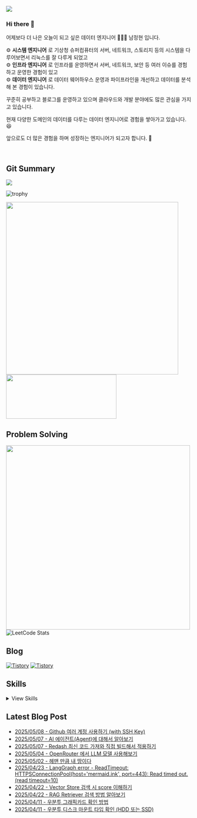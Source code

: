 ![](https://hits.seeyoufarm.com/api/count/incr/badge.svg?url=https%3A%2F%2Fgithub.com%2Fjaynamm%2Fhit-counter&count_bg=%23000000&title_bg=%23000000&icon=macys.svg&icon_color=%23FFFFFF&title=hits&edge_flat=false)

### Hi there 👋  
어제보다 더 나은 오늘이 되고 싶은 데이터 엔지니어 🧑🏻‍💻 남정현 입니다.  

⚙︎ **시스템 엔지니어** 로 기상청 슈퍼컴퓨터의 서버, 네트워크, 스토리지 등의 시스템을 다루어보면서 리눅스를 잘 다루게 되었고  
⚙︎ **인프라 엔지니어** 로 인프라를 운영하면서 서버, 네트워크, 보안 등 여러 이슈를 경험하고 운영한 경험이 있고  
⚙︎ **데이터 엔지니어** 로 데이터 웨어하우스 운영과 파이프라인을 개선하고 데이터를 분석해 본 경험이 있습니다.
  
꾸준히 공부하고 블로그를 운영하고 있으며 클라우드와 개발 분야에도 많은 관심을 가지고 있습니다.

현재 다양한 도메인의 데이터를 다루는 데이터 엔지니어로 경험을 쌓아가고 있습니다. 😆    

앞으로도 더 많은 경험을 하며 성장하는 엔지니어가 되고자 합니다. 👏   

<br>
  
Git Summary
---
![](http://github-profile-summary-cards.vercel.app/api/cards/profile-details?username=jaynamm&theme=zenburn)  
<!-- 
![](http://github-profile-summary-cards.vercel.app/api/cards/repos-per-language?username=jaynamm&theme=zenburn)
![](http://github-profile-summary-cards.vercel.app/api/cards/most-commit-language?username=jaynamm&theme=zenburn)  
![](http://github-profile-summary-cards.vercel.app/api/cards/stats?username=jaynamm&theme=zenburn) 
![](http://github-profile-summary-cards.vercel.app/api/cards/productive-time?username=jaynamm&theme=zenburn&utcOffset=8)
-->

![trophy](https://github-profile-trophy.vercel.app/?username=ryo-ma&theme=chalk&column=5)
  
<a href="https://github.com/devxb/gitanimals"><img src="https://render.gitanimals.org/farms/jaynamm" width="468"/></a>
<a href="https://github.com/devxb/gitanimals">
  <img
    src="https://render.gitanimals.org/lines/jaynamm?pet-id=600908537971297727"
    width="300"
    height="120"
  />
</a>
  
     
Problem Solving
---
<a href="https://solved.ac/profile/jaynam"><img width="500px" src="https://github-readme-solvedac-hyp3rflow.vercel.app/api/?handle=jaynam"></a>  
![LeetCode Stats](https://leetcard.jacoblin.cool/jaynam?theme=unicorn&font=Noto%20Sans&ext=heatmap)  
 
Blog
---
[![Tistory](https://img.shields.io/badge/(구)제이로그-000000.svg?style=for-the-badge&logo=Tistory&logoColor=white&width=300)](https://jaynamm.tistory.com/)
[![Tistory](https://img.shields.io/badge/제이로그-000000.svg?style=for-the-badge&logo=Tistory&logoColor=white&width=300)](https://iavlog.tistory.com/)

Skills
---

<details>
<summary>View Skills</summary>

* OS  
![Linux](https://img.shields.io/badge/Linux-FCC624.svg?&style=for-the-badge&logo=Linux&logoColor=white)
![CentOS](https://img.shields.io/badge/CentOS-262577.svg?&style=for-the-badge&logo=CentOS&logoColor=white)
![Ubuntu](https://img.shields.io/badge/Ubuntu-E95420.svg?&style=for-the-badge&logo=Ubuntu&logoColor=white)  

* Programming Language  
![Python](https://img.shields.io/badge/Python-3776AB.svg?&style=for-the-badge&logo=Python&logoColor=white)
![Numpy](https://img.shields.io/badge/Numpy-013243.svg?&style=for-the-badge&logo=Numpy&logoColor=white)
![Pandas](https://img.shields.io/badge/Pandas-150458.svg?&style=for-the-badge&logo=Pandas&logoColor=white)
![Polars](https://img.shields.io/badge/Polars-CD792C.svg?style=for-the-badge&logo=Polars&logoColor=white)  

* Database  
![Mysql](https://img.shields.io/badge/Mysql-4479A1.svg?&style=for-the-badge&logo=Mysql&logoColor=white)
![PostgreSQL](https://img.shields.io/badge/PostgreSQL-4169E1.svg?&style=for-the-badge&logo=PostgreSQL&logoColor=white)

* Web  
![Spring Boot](https://img.shields.io/badge/springboot-6DB33F.svg?&style=for-the-badge&logo=springboot&logoColor=white)
![React](https://img.shields.io/badge/react-61DAFB.svg?&style=for-the-badge&logo=react&logoColor=white)
![Django](https://img.shields.io/badge/Django-092E20.svg?&style=for-the-badge&logo=Django&logoColor=white)
![FastAPI](https://img.shields.io/badge/FastAPI-009688.svg?style=for-the-badge&logo=FastAPI&logoColor=white)
![Streamlit](https://img.shields.io/badge/Streamlit-FF4B4B.svg?style=for-the-badge&logo=Streamlit&logoColor=white)  

* Data Engineering  
![Apache Hadoop](https://img.shields.io/badge/Apache%20Hadoop-66CCFF.svg?style=for-the-badge&logo=Apache-Hadoop&logoColor=black)
![Apache Hive](https://img.shields.io/badge/Apache%20Hive-FDEE21.svg?style=for-the-badge&logo=Apache-Hive&logoColor=black)
![Presto](https://img.shields.io/badge/Presto-5890FF.svg?&style=for-the-badge&logo=Presto&logoColor=white)
![Airflow](https://img.shields.io/badge/Airflow-017CEE.svg?&style=for-the-badge&logo=Apache%20Airflow&logoColor=white)
![Spark](https://img.shields.io/badge/Spark-E25A1C.svg?&style=for-the-badge&logo=Apache%20Spark&logoColor=white)
![Trino](https://img.shields.io/badge/Trino-DD00A1.svg?style=for-the-badge&logo=Trino&logoColor=white)  

* Container Application  
![Docker](https://img.shields.io/badge/Docker-2496ED.svg?&style=for-the-badge&logo=Docker&logoColor=white)
![Kubernetes](https://img.shields.io/badge/Kubernetes-326CE5.svg?&style=for-the-badge&logo=Kubernetes&logoColor=white)

* Cloud Service  
![AWS](https://img.shields.io/badge/AWS-232F3E.svg?&style=for-the-badge&logo=Amazon%20AWS&logoColor=white)
![Google Cloud](https://img.shields.io/badge/Google%20Cloud-4285F4.svg?&style=for-the-badge&logo=Google%20Cloud&logoColor=white)  
  
* Collaboration tools  
![Slack](https://img.shields.io/badge/Slack-4A154B.svg?&style=for-the-badge&logo=Slack&logoColor=white)
![Jira](https://img.shields.io/badge/Jira-0052CC.svg?&style=for-the-badge&logo=Jira&logoColor=white)
![Confluence](https://img.shields.io/badge/Confluence-172B4D.svg?&style=for-the-badge&logo=Confluence&logoColor=white)  
</details>

Latest Blog Post
---
- [2025/05/08 - Github 여러 계정 사용하기 (with SSH Key)](https://iavlog.tistory.com/entry/Github-%EC%97%AC%EB%9F%AC-%EA%B3%84%EC%A0%95-%EC%82%AC%EC%9A%A9%ED%95%98%EA%B8%B0-with-SSH-Key)
- [2025/05/07 - AI 에이전트(Agent)에 대해서 알아보기](https://iavlog.tistory.com/entry/AI-%EC%97%90%EC%9D%B4%EC%A0%84%ED%8A%B8Agent%EC%97%90-%EB%8C%80%ED%95%B4%EC%84%9C-%EC%95%8C%EC%95%84%EB%B3%B4%EA%B8%B0)
- [2025/05/07 - Redash 최신 코드 가져와 직접 빌드해서 적용하기](https://iavlog.tistory.com/entry/Redash-%EC%B5%9C%EC%8B%A0-%EC%BD%94%EB%93%9C-%EA%B0%80%EC%A0%B8%EC%99%80-%EC%A7%81%EC%A0%91-%EB%B9%8C%EB%93%9C%ED%95%B4%EC%84%9C-%EC%A0%81%EC%9A%A9%ED%95%98%EA%B8%B0)
- [2025/05/04 - OpenRouter 에서 LLM 모델 사용해보기](https://iavlog.tistory.com/entry/OpenRouter-%EC%97%90%EC%84%9C-LLM-%EB%AA%A8%EB%8D%B8-%EC%82%AC%EC%9A%A9%ED%95%B4%EB%B3%B4%EA%B8%B0)
- [2025/05/02 - 헤맨 만큼 내 땅이다](https://iavlog.tistory.com/entry/%ED%97%A4%EB%A7%A8-%EB%A7%8C%ED%81%BC-%EB%82%B4-%EB%95%85%EC%9D%B4%EB%8B%A4)
- [2025/04/23 - LangGraph error - ReadTimeout: HTTPSConnectionPool(host='mermaid.ink', port=443): Read timed out. (read timeout=10)](https://iavlog.tistory.com/entry/LangGraph-error-ReadTimeout-HTTPSConnectionPoolhostmermaidink-port443-Read-timed-out-read-timeout10)
- [2025/04/22 - Vector Store 검색 시 score 이해하기](https://iavlog.tistory.com/entry/Vector-Store-%EA%B2%80%EC%83%89-%EC%8B%9C-score-%EC%9D%B4%ED%95%B4%ED%95%98%EA%B8%B0)
- [2025/04/22 - RAG Retriever 검색 방법 알아보기](https://iavlog.tistory.com/entry/RAG-Retriever-%EA%B2%80%EC%83%89-%EB%B0%A9%EB%B2%95-%EC%95%8C%EC%95%84%EB%B3%B4%EA%B8%B0)
- [2025/04/11 - 우분투 그래픽카드 확인 방법](https://iavlog.tistory.com/entry/%EC%9A%B0%EB%B6%84%ED%88%AC-%EA%B7%B8%EB%9E%98%ED%94%BD%EC%B9%B4%EB%93%9C-%ED%99%95%EC%9D%B8-%EB%B0%A9%EB%B2%95)
- [2025/04/11 - 우분투 디스크 마운트 타입 확인 (HDD 또는 SSD)](https://iavlog.tistory.com/entry/%EC%9A%B0%EB%B6%84%ED%88%AC-%EB%94%94%EC%8A%A4%ED%81%AC-%EB%A7%88%EC%9A%B4%ED%8A%B8-%ED%83%80%EC%9E%85-%ED%99%95%EC%9D%B8-HDD-%EB%98%90%EB%8A%94-SSD)
